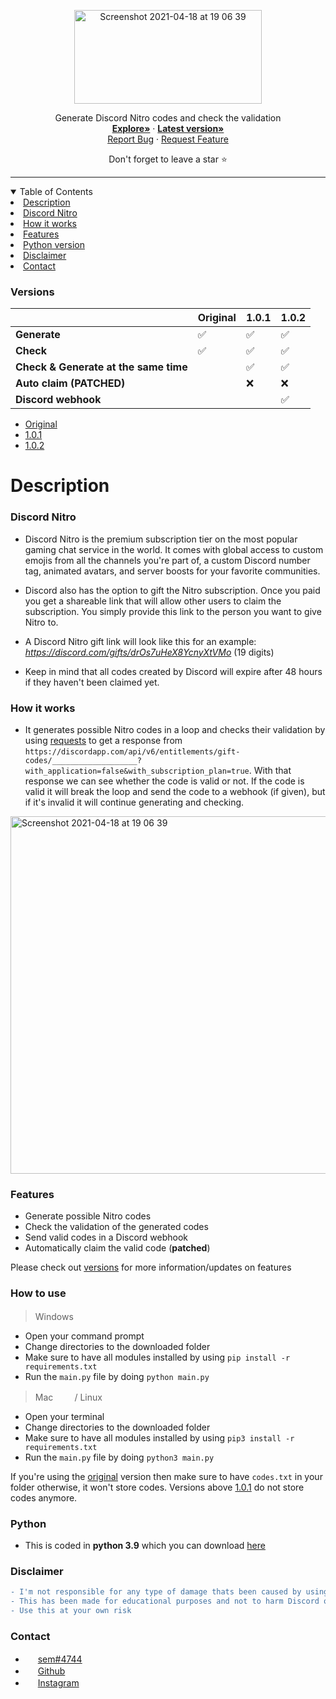 <p align="center">
<img width="300" height="150" alt="Screenshot 2021-04-18 at 19 06 39" src="https://user-images.githubusercontent.com/78478073/120325661-2bebb180-c2e8-11eb-9a08-8ead7fc9b042.JPG">
</p>
  <p align="center">
    Generate Discord Nitro codes and check the validation
    <br />
    <a href="https://github.com/semmoolenschot/Discord-Nitro-generator"><strong>Explore»</strong></a
    <br />
      ·
      <a href="https://github.com/semmoolenschot/Discord-Nitro-Generator/releases/tag/1.0.1"><strong> Latest version»</strong></a>
    <br />
    <a href="https://github.com/semmoolenschot/Discord-Nitro-generator/issues">Report Bug</a>
    ·
    <a href="https://github.com/semmoolenschot/Discord-Nitro-generator/issues">Request Feature</a>
   <p align="center">
    Don't forget to leave a star ⭐
    <br />
  

---

<details open="open">
  <summary>Table of Contents</summary>
  </li>
    <li><a href="#description">Description</a>
    <li><a href="#discord-nitro">Discord Nitro</a></li>
    <li><a href="#how-it-works">How it works</a></li>
    </li>
    <li><a href="#features">Features</a></li>
    <li><a href="#python">Python version</a></li>
    <li><a href="#important">Disclaimer</a></li>
    <li><a href="#contact">Contact</a></li>
  </ol>
</details>

### Versions
|⠀| Original | 1.0.1 | 1.0.2 |
| --------- | ----- | ----- | ----- |
| **Generate** | ✅ | ✅ | ✅ |
| **Check** | ✅ | ✅ | ✅ |
| **Check & Generate at the same time** | ⠀ | ✅ | ✅ |
| **Auto claim (PATCHED)** | ⠀ | ❌ | ❌ |
| **Discord webhook** | ⠀ | ⠀ | ✅ |

- [Original](https://github.com/semmoolenschot/Discord-Nitro-Generator)
- [1.0.1](https://github.com/semmoolenschot/Discord-Nitro-Generator/releases/tag/1.0.1)
- [1.0.2](https://github.com/semmoolenschot/Discord-Nitro-Generator/releases/tag/1.0.2)

      


# Description

### Discord Nitro

- Discord Nitro is the premium subscription tier on the most popular gaming chat service in the world. It comes with global access to custom emojis from all the channels you're part of, a custom Discord number tag, animated avatars, and server boosts for your favorite communities.

- Discord also has the option to gift the Nitro subscription. Once you paid you get a shareable link that will allow other users to claim the subscription. You simply provide this link to the person you want to give Nitro to.

- A Discord Nitro gift link will look like this for an example: *https://discord.com/gifts/drOs7uHeX8YcnyXtVMo* (19 digits)

- Keep in mind that all codes created by Discord will expire after 48 hours if they haven't been claimed yet.

### How it works

- It generates possible Nitro codes in a loop and checks their validation by using [requests](https://pypi.org/project/requests/) to get a response from ```https://discordapp.com/api/v6/entitlements/gift-codes/___________________?with_application=false&with_subscription_plan=true```. With that response we can see whether the code is valid or not. If the code is valid it will break the loop and send the code to a webhook (if given), but if it's invalid it will continue generating and checking.


<img width="572" alt="Screenshot 2021-04-18 at 19 06 39" src="https://user-images.githubusercontent.com/78478073/115154085-573c7900-a079-11eb-9c96-18ecddd5fffa.png">

### Features
- Generate possible Nitro codes
- Check the validation of the generated codes
- Send valid codes in a Discord webhook
- Automatically claim the valid code (**patched**)

Please check out [versions](#versions) for more information/updates on features

### How to use
> Windows ⠀<img width="16" src="https://www.mijncomputerhulp.nl/wp-content/uploads/2019/05/microsoft-windows-22-logo-png-transparent.png">

- Open your command prompt
- Change directories to the downloaded folder
- Make sure to have all modules installed by using ``pip install -r requirements.txt``
- Run the ``main.py`` file by doing ``python main.py``
      
> Mac ⠀<img width="16" src="https://image.flaticon.com/icons/png/512/2/2235.png"> / Linux ⠀<img width="16" src="https://user-images.githubusercontent.com/78478073/120348722-bab6f900-c2fd-11eb-818d-24a576875768.png">
      
- Open your terminal
- Change directories to the downloaded folder
- Make sure to have all modules installed by using ``pip3 install -r requirements.txt``
- Run the ``main.py`` file by doing ``python3 main.py``

If you're using the [original](https://github.com/semmoolenschot/Discord-Nitro-Generator) version then make sure to have ```codes.txt``` in your folder otherwise, it won't store codes. Versions above [1.0.1](https://github.com/semmoolenschot/Discord-Nitro-Generator/releases/tag/1.0.1) do not store codes anymore.

### Python
- This is coded in **python 3.9** which you can download [here](https://www.python.org/downloads/)

### Disclaimer

```diff
- I'm not responsible for any type of damage thats been caused by using my code
- This has been made for educational purposes and not to harm Discord or their users
- Use this at your own risk
```

### Contact

- <img width="16" src="https://i.redd.it/5zec9qw4ppy61.png"> [sem#4744](https://discord.com/)
- <img width="16" src="https://www.monalisaelburg.nl/media/Bladzy/Productset/productset/image/1/g/i/github.jpg"> [Github](https://github.com/semmoolenschot)
- <img width="16" src="https://demaasdijk-events.nl/wp-content/uploads/2019/06/instagram-png-instagram-png-logo-1455.png"> [Instagram](https://instagram.com/semmoolenschot)

